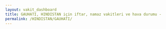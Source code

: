 ```yaml
---
layout: vakit_dashboard
title: GAUHATI, HINDISTAN için iftar, namaz vakitleri ve hava durumu - ilçe/eyalet seç
permalink: /HINDISTAN/GAUHATI/
---
```


<script type="text/javascript">
  var GLOBAL_COUNTRY = 'HINDISTAN';
  var GLOBAL_CITY = 'GAUHATI';
  var GLOBAL_STATE = '';
  var lat = 72;
  var lon = 21;
</script>
